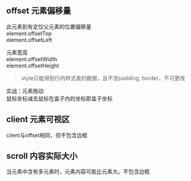 ## offset 元素偏移量
此元素到有定位父元素的位置偏移量  
element.offsetTop  
element.offsetLeft  

元素宽高  
element.offsetWidth  
element.offsetHeight  
> style只能得到行内样式表的数据，且不含padding, border，不可更改

实战：元素拖动  
鼠标坐标减去鼠标在盒子内的坐标即盒子坐标

## client 元素可视区
client与offset相同，但不包含边框

## scroll 内容实际大小
当元素中含有多元素时，元素内容可能比元素大。不包含边框